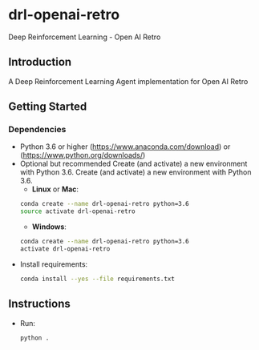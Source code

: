 # drl-openai-retro
Deep Reinforcement Learning - Open AI Retro

## Introduction
A Deep Reinforcement Learning Agent implementation for Open AI Retro 

## Getting Started

### Dependencies
- Python 3.6 or higher (https://www.anaconda.com/download) or (https://www.python.org/downloads/) 
- Optional but recommended Create (and activate) a new environment with Python 3.6.
    Create (and activate) a new environment with Python 3.6.
    - __Linux__ or __Mac__: 
	```bash
	conda create --name drl-openai-retro python=3.6
	source activate drl-openai-retro
	```
	- __Windows__: 
	```bash
	conda create --name drl-openai-retro python=3.6 
	activate drl-openai-retro
	```
- Install requirements:
    ```bash
    conda install --yes --file requirements.txt
	```

## Instructions

- Run:
    ```bash
	python .
	```